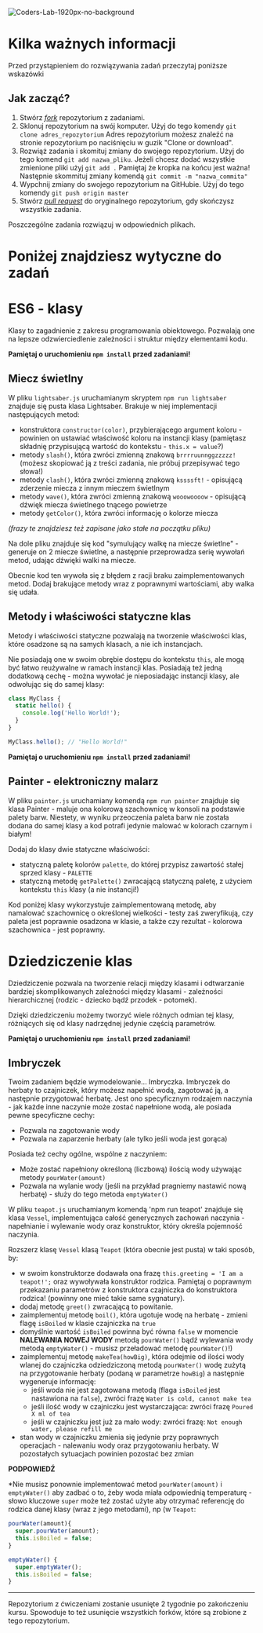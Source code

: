 ![Coders-Lab-1920px-no-background](https://user-images.githubusercontent.com/152855/73064373-5ed69780-3ea1-11ea-8a71-3d370a5e7dd8.png)

# Kilka ważnych informacji

Przed przystąpieniem do rozwiązywania zadań przeczytaj poniższe wskazówki

## Jak zacząć?

1. Stwórz [*fork*](https://guides.github.com/activities/forking/) repozytorium z zadaniami.
2. Sklonuj repozytorium na swój komputer. Użyj do tego komendy `git clone adres_repozytorium`
Adres repozytorium możesz znaleźć na stronie repozytorium po naciśnięciu w guzik "Clone or download".
3. Rozwiąż zadania i skomituj zmiany do swojego repozytorium. Użyj do tego komend `git add nazwa_pliku`.
Jeżeli chcesz dodać wszystkie zmienione pliki użyj `git add .` 
Pamiętaj że kropka na końcu jest ważna!
Następnie skommituj zmiany komendą `git commit -m "nazwa_commita"`
4. Wypchnij zmiany do swojego repozytorium na GitHubie.  Użyj do tego komendy `git push origin master`
5. Stwórz [*pull request*](https://help.github.com/articles/creating-a-pull-request) do oryginalnego repozytorium, gdy skończysz wszystkie zadania.

Poszczególne zadania rozwiązuj w odpowiednich plikach.

# Poniżej znajdziesz wytyczne do zadań

# ES6 - klasy

Klasy to zagadnienie z zakresu programowania obiektowego. Pozwalają one na lepsze odzwierciedlenie zależności i struktur
między elementami kodu.

**Pamiętaj o uruchomieniu `npm install` przed zadaniami!**

## Miecz świetlny

W pliku `lightsaber.js` uruchamianym skryptem `npm run lightsaber` znajduje się pusta klasa Lightsaber. Brakuje w niej
implementacji następujących metod:

- konstruktora `constructor(color)`, przybierającego argument koloru - powinien on ustawiać właściwość koloru na instancji
klasy (pamiętasz składnię przypisującą wartość do kontekstu - `this.x = value`?)
- metody `slash()`, która zwróci zmienną znakową `brrrruunnggzzzzz!` (możesz skopiować ją z treści zadania, nie próbuj przepisywać tego słowa!)
- metody `clash()`, która zwróci zmienną znakową `kssssft!` - opisującą zderzenie miecza z innym mieczem świetlnym
- metody `wave()`, która zwróci zmienną znakową `wooowoooow` - opisującą dźwięk miecza świetlnego tnącego powietrze
- metody `getColor()`, która zwróci informację o kolorze miecza

*(frazy te znajdziesz też zapisane jako stałe na początku pliku)*

Na dole pliku znajduje się kod "symulujący walkę na miecze świetlne" - generuje on 2 miecze świetlne, a następnie przeprowadza
serię wywołań metod, udając dźwięki walki na miecze.

Obecnie kod ten wywoła się z błędem z racji braku zaimplementowanych metod. Dodaj brakujące metody wraz z poprawnymi wartościami,
aby walka się udała.

## Metody i właściwości statyczne klas

Metody i właściwości statyczne pozwalają na tworzenie właściwości klas, które osadzone są na samych klasach, a nie ich 
instancjach.

Nie posiadają one w swoim obrębie dostępu do kontekstu `this`, ale mogą być łatwo reużywalne w ramach instancji klas. 
Posiadają też jedną dodatkową cechę - można wywołać je nieposiadając instancji klasy, ale odwołując się do samej klasy:

```javascript
class MyClass {
  static hello() {
    console.log('Hello World!');  
  }
}

MyClass.hello(); // "Hello World!"
```

**Pamiętaj o uruchomieniu `npm install` przed zadaniami!**

## Painter - elektroniczny malarz

W pliku `painter.js` uruchamiany komendą `npm run painter` znajduje się klasa Painter - maluje ona kolorową szachownicę
w konsoli na podstawie palety barw. Niestety, w wyniku przeoczenia paleta barw nie została dodana do samej klasy a kod
potrafi jedynie malować w kolorach czarnym i białym!

Dodaj do klasy dwie statyczne właściwości:

- statyczną paletę kolorów `palette`, do której przypisz zawartość stałej sprzed klasy - `PALETTE`
- statyczną metodę `getPalette()` zwracającą statyczną paletę, z użyciem kontekstu `this` klasy (a nie instancji!)

Kod poniżej klasy wykorzystuje zaimplementowaną metodę, aby namalować szachownicę o określonej wielkości - testy zaś
zweryfikują, czy paleta jest poprawnie osadzona w klasie, a także czy rezultat - kolorowa szachownica - jest poprawny.

# Dziedziczenie klas

Dziedziczenie pozwala na tworzenie relacji między klasami i odtwarzanie bardziej skomplikowanych zależności między klasami - 
zależności hierarchicznej (rodzic - dziecko bądź przodek - potomek).

Dzięki dziedziczeniu możemy tworzyć wiele różnych odmian tej klasy, różniących się od klasy nadrzędnej jedynie częścią parametrów.

**Pamiętaj o uruchomieniu `npm install` przed zadaniami!**

## Imbryczek

Twoim zadaniem będzie wymodelowanie... Imbryczka.
Imbryczek do herbaty to czajniczek, który możesz napełnić wodą, zagotować ją, a następnie przygotować herbatę.
Jest ono specyficznym rodzajem naczynia - jak każde inne naczynie może zostać napełnione wodą, ale posiada pewne specyficzne
cechy:

- Pozwala na zagotowanie wody
- Pozwala na zaparzenie herbaty (ale tylko jeśli woda jest gorąca)

Posiada też cechy ogólne, wspólne z naczyniem:

- Może zostać napełniony określoną (liczbową) ilością wody używając metody `pourWater(amount)`
- Pozwala na wylanie wody (jeśli na przykład pragniemy nastawić nową herbatę) - służy do tego metoda `emptyWater()`

W pliku `teapot.js` uruchamianym komendą 'npm run teapot' znajduje się klasa `Vessel`, implementująca całość generycznych
zachowań naczynia - napełnianie i wylewanie wody oraz konstruktor, który określa pojemność naczynia.

Rozszerz klasę `Vessel` klasą `Teapot` (która obecnie jest pusta) w taki sposób, by:

- w swoim konstruktorze dodawała ona frazę `this.greeting = 'I am a teapot!';` oraz wywoływała konstruktor rodzica. Pamiętaj
o poprawnym przekazaniu parametrów z konstruktora czajniczka do konstruktora rodzica! (powinny one mieć takie same sygnatury).
- dodaj metodę `greet()` zwracającą to powitanie.
- zaimplementuj metodę `boil()`, która ugotuje wodę na herbatę - zmieni flagę `isBoiled` w klasie czajniczka na `true` 
- domyślnie wartość `isBoiled` powinna być równa `false` w momencie **NALEWANIA NOWEJ WODY** metodą `pourWater()` bądź wylewania wody metodą `emptyWater()` - 
musisz przeładować metodę `pourWater()`!)
- zaimplementuj metodę `makeTea(howBig)`, która odejmie od ilości wody wlanej do czajniczka odziedziczoną metodą `pourWater()`
wodę zużytą na przygotowanie herbaty (podaną w parametrze `howBig`) a następnie wygeneruje informację:
    - jeśli woda nie jest zagotowana metodą (flaga `isBoiled` jest nastawiona na `false`), zwróci frazę `Water is cold, cannot make tea`
    - jeśli ilość wody w czajniczku jest wystarczająca: zwróci frazę `Poured X ml of tea`
    - jeśli w czajniczku jest już za mało wody: zwróci frazę: `Not enough water, please refill me`
- stan wody w czajniczku zmienia się jedynie przy poprawnych operacjach - nalewaniu wody oraz przygotowaniu herbaty.
W pozostałych sytuacjach powinien pozostać bez zmian

**PODPOWIEDŹ**

*Nie musisz ponownie implementować metod `pourWater(amount)` i `emptyWater()` aby zadbać o to, żeby woda miała odpowiednią
temperaturę - słowo kluczowe `super` może też zostać użyte aby otrzymać referencję do rodzica danej klasy (wraz z jego metodami), np (w `Teapot`:

```javascript
pourWater(amount){
  super.pourWater(amount);
  this.isBoiled = false;
}

emptyWater() {
  super.emptyWater();
  this.isBoiled = false;
}
```

---

Repozytorium z ćwiczeniami zostanie usunięte 2 tygodnie po zakończeniu kursu. Spowoduje to też usunięcie wszystkich forków, które są zrobione z tego repozytorium.
